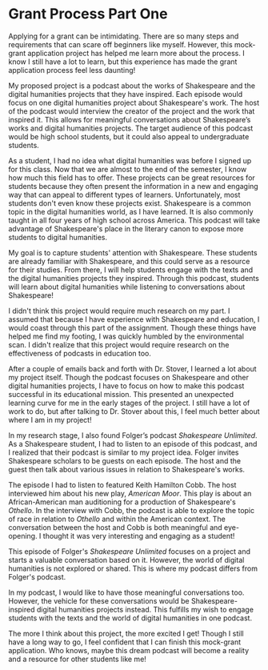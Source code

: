 # Grant Process Part One

Applying for a grant can be intimidating. There are so many steps and requirements that can scare off beginners like myself. However, this mock-grant application project has helped me learn more about the process. I know I still have a lot to learn, but this experience has made the grant application process feel less daunting!

My proposed project is a podcast about the works of Shakespeare and the digital humanities projects that they have inspired. Each episode would focus on one digital humanities project about Shakespeare's work. The host of the podcast would interview the creator of the project and the work that inspired it. This allows for meaningful conversations about Shakespeare’s works and digital humanities projects. The target audience of this podcast would be high school students, but it could also appeal to undergraduate students.

As a student, I had no idea what digital humanities was before I signed up for this class. Now that we are almost to the end of the semester, I know how much this field has to offer. These projects can be great resources for students because they often present the information in a new and engaging way that can appeal to different types of learners. Unfortunately, most students don't even know these projects exist.
Shakespeare is a common topic in the digital humanities world, as I have learned. It is also commonly taught in all four years of high school across America. This podcast will take advantage of Shakespeare's place in the literary canon to expose more students to digital humanities.

My goal is to capture students' attention with Shakespeare. These students are already familiar with Shakespeare, and this could serve as a resource for their studies. From there, I will help students engage with the texts and the digital humanities projects they inspired. Through this podcast, students will learn about digital humanities while listening to conversations about Shakespeare!

I didn't think this project would require much research on my part. I assumed that because I have experience with Shakespeare and education, I would coast through this part of the assignment. Though these things have helped me find my footing, I was quickly humbled by the environmental scan. I didn't realize that this project would require research on the effectiveness of podcasts in education too.

After a couple of emails back and forth with Dr. Stover, I learned a lot about my project itself. Though the podcast focuses on Shakespeare and other digital humanities projects, I have to focus on how to make this podcast successful in its educational mission. This presented an unexpected learning curve for me in the early stages of the project. I still have a lot of work to do, but after talking to Dr. Stover about this, I feel much better about where I am in my project!

In my research stage, I also found Folger’s podcast _Shakespeare Unlimited_. As a Shakespeare student, I had to listen to an episode of this podcast, and I realized that their podcast is similar to my project idea. Folger invites Shakespeare scholars to be guests on each episode. The host and the guest then talk about various issues in relation to Shakespeare's works.

The episode I had to listen to featured Keith Hamilton Cobb. The host interviewed him about his new play, _American Moor_. This play is about an African-American man auditioning for a production of Shakespeare's _Othello_. In the interview with Cobb, the podcast is able to explore the topic of race in relation to _Othello_ and within the American context. The conversation between the host and Cobb is both meaningful and eye-opening. I thought it was very interesting and engaging as a student!

This episode of Folger's _Shakespeare Unlimited_ focuses on a project and starts a valuable conversation based on it. However, the world of digital humanities is not explored or shared. This is where my podcast differs from Folger's podcast.

In my podcast, I would like to have those meaningful conversations too. However, the vehicle for these conversations would be Shakespeare-inspired digital humanities projects instead. This fulfills my wish to engage students with the texts and the world of digital humanities in one podcast.

The more I think about this project, the more excited I get! Though I still have a long way to go, I feel confident that I can finish this mock-grant application. Who knows, maybe this dream podcast will become a reality and a resource for other students like me!

